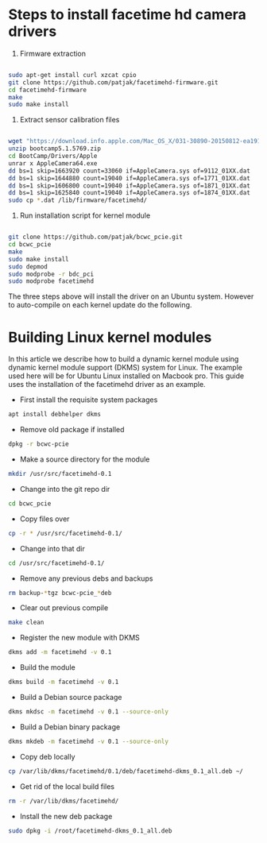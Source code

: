 Steps to install facetime hd camera drivers
===========================================

1.  Firmware extraction

``` bash

sudo apt-get install curl xzcat cpio
git clone https://github.com/patjak/facetimehd-firmware.git
cd facetimehd-firmware
make
sudo make install
```

1.  Extract sensor calibration files

``` bash

wget "https://download.info.apple.com/Mac_OS_X/031-30890-20150812-ea191174-4130-11e5-a125-930911ba098f/bootcamp5.1.5769.zip"
unzip bootcamp5.1.5769.zip
cd BootCamp/Drivers/Apple
unrar x AppleCamera64.exe
dd bs=1 skip=1663920 count=33060 if=AppleCamera.sys of=9112_01XX.dat
dd bs=1 skip=1644880 count=19040 if=AppleCamera.sys of=1771_01XX.dat
dd bs=1 skip=1606800 count=19040 if=AppleCamera.sys of=1871_01XX.dat
dd bs=1 skip=1625840 count=19040 if=AppleCamera.sys of=1874_01XX.dat
sudo cp *.dat /lib/firmware/facetimehd/
```

1.  Run installation script for kernel module

``` bash

git clone https://github.com/patjak/bcwc_pcie.git
cd bcwc_pcie
make
sudo make install
sudo depmod
sudo modprobe -r bdc_pci
sudo modprobe facetimehd
```

The three steps above will install the driver on an Ubuntu system.
However to auto-compile on each kernel update do the following.

Building Linux kernel modules
=============================

In this article we describe how to build a dynamic kernel module using
dynamic kernel module support (DKMS) system for Linux. The example used
here will be for Ubuntu Linux installed on Macbook pro. This guide uses
the installation of the facetimehd driver as an example.

-   First install the requisite system packages

``` bash
apt install debhelper dkms
```

-   Remove old package if installed

``` bash
dpkg -r bcwc-pcie
```

-   Make a source directory for the module

``` bash
mkdir /usr/src/facetimehd-0.1
```

-   Change into the git repo dir

``` bash
cd bcwc_pcie
```

-   Copy files over

``` bash
cp -r * /usr/src/facetimehd-0.1/
```

-   Change into that dir

``` bash
cd /usr/src/facetimehd-0.1/
```

-   Remove any previous debs and backups

``` bash
rm backup-*tgz bcwc-pcie_*deb
```

-   Clear out previous compile

``` bash
make clean
```

-   Register the new module with DKMS

``` bash
dkms add -m facetimehd -v 0.1
```

-   Build the module

``` bash
dkms build -m facetimehd -v 0.1
```

-   Build a Debian source package

``` bash
dkms mkdsc -m facetimehd -v 0.1 --source-only
```

-   Build a Debian binary package

``` bash
dkms mkdeb -m facetimehd -v 0.1 --source-only
```

-   Copy deb locally

``` bash
cp /var/lib/dkms/facetimehd/0.1/deb/facetimehd-dkms_0.1_all.deb ~/
```

-   Get rid of the local build files

``` bash
rm -r /var/lib/dkms/facetimehd/
```

-   Install the new deb package

``` bash
sudo dpkg -i /root/facetimehd-dkms_0.1_all.deb
```
